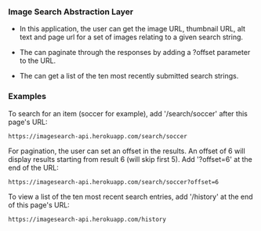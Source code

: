 ### Image Search Abstraction Layer
* In this application, the user can get the image URL, thumbnail URL, alt text and page url for a set of images relating to a given search string.
   
* The can paginate through the responses by adding a ?offset parameter to the URL.

* The can get a list of the ten most recently submitted search strings.

### Examples
To search for an item (soccer for example), add '/search/soccer' after this page's URL:

`https://imagesearch-api.herokuapp.com/search/soccer`

For pagination, the user can set an offset in the results. An offset of 6 will display results starting from result 6 (will skip first 5). Add '?offset=6' at the end of the URL:

`https://imagesearch-api.herokuapp.com/search/soccer?offset=6`

To view a list of the ten most recent search entries, add '/history' at the end of this page's URL:

`https://imagesearch-api.herokuapp.com/history`